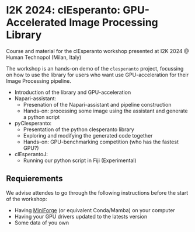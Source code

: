 # I2K 2024: clEsperanto: GPU-Accelerated Image Processing Library

Course and material for the clEsperanto workshop presented at I2K 2024 @ Human Technopol (Milan, Italy)

The workshop is an hands-on demo of the `clesperanto` project, focussing on how to use the library for users who want use GPU-acceleration for their Image Processing pipeline.

- Introduction of the library and GPU-acceleration
- Napari-assistant:
    - Presenation of the Napari-assistant and pipeline construction
    - Hands-on: processing some image using the assistant and generate a python script
- pyClesperanto:
    - Presentation of the python clesperanto library
    - Exploring and modifying the generated code together
    - Hands-on: GPU-benchmarking competition (who has the fastest GPU?)
- clEsperantoJ:
    - Running our python script in Fiji (Experimental)

## Requierements

We advise attendes to go through the following instructions before the start of the workshop:

- Having [MiniForge]() (or equivalent Conda/Mamba) on your computer
- Having your GPU drivers updated to the latests version
- Some data of you own 
